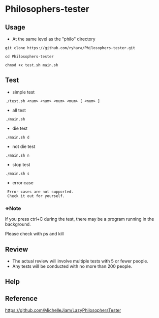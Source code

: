 # Philosophers-tester

## Usage

- At the same level as the "philo" directory
```
git clone https://github.com/ryhara/Philosophers-tester.git
```

```
cd Philosophers-tester
```
```
chmod +x test.sh main.sh
```

## Test
- simple test
```
./test.sh <num> <num> <num> <num> [ <num> ]
```

- all test
```
./main.sh
```

- die test
```
./main.sh d
```
- not die test
```
./main.sh n
```

- stop test
```
./main.sh s
```

- error case
```
 Error cases are not supported.
 Check it out for yourself.
```

### ※Note
If you press ctrl+C during the test, there may be a program running in the background.

Please check with ps and kill

## Review
- The actual review will involve multiple tests with 5 or fewer people.
- Any tests will be conducted with no more than 200 people.

## Help


## Reference
https://github.com/MichelleJiam/LazyPhilosophersTester